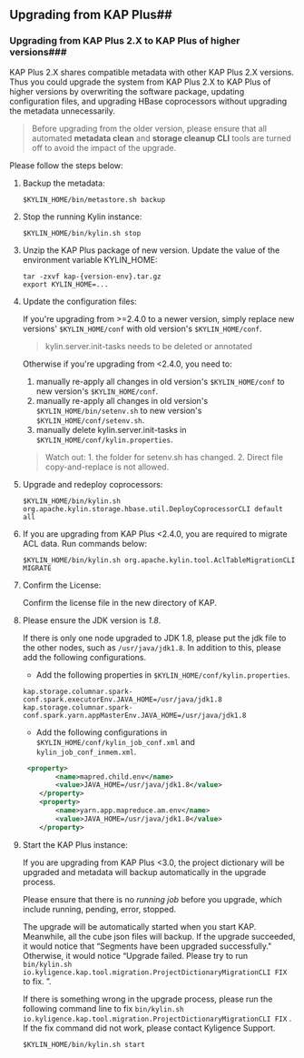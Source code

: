 ## Upgrading from KAP Plus##

### Upgrading from KAP Plus 2.X to KAP Plus of higher versions###

KAP Plus 2.X shares compatible metadata with other KAP Plus 2.X versions. Thus you could upgrade the system from KAP Plus 2.X to KAP Plus of higher versions by overwriting the software package, updating configuration files, and upgrading HBase coprocessors without upgrading the metadata unnecessarily. 

> Before upgrading from the older version, please ensure that all automated **metadata clean** and **storage cleanup CLI** tools are turned off to avoid the impact of the upgrade.

Please follow the steps below: 

1. Backup the metadata: 

   ```shell
   $KYLIN_HOME/bin/metastore.sh backup
   ```

2. Stop the running Kylin instance:

   ```shell
   $KYLIN_HOME/bin/kylin.sh stop
   ```

3. Unzip the KAP Plus package of new version. Update the value of the environment variable KYLIN_HOME: 

   ```shell
   tar -zxvf kap-{version-env}.tar.gz
   export KYLIN_HOME=...
   ```

4. Update the configuration files: 

   If you're upgrading from >=2.4.0 to a newer version, simply replace new versions' `$KYLIN_HOME/conf` with old version's `$KYLIN_HOME/conf`.

   > kylin.server.init-tasks needs to be deleted or annotated

   Otherwise if you're upgrading from <2.4.0, you need to:

   1. manually re-apply all changes in old version's `$KYLIN_HOME/conf` to new version's `$KYLIN_HOME/conf`.
   2. manually re-apply all changes in old version's `$KYLIN_HOME/bin/setenv.sh` to new version's `$KYLIN_HOME/conf/setenv.sh`. 
   3. manually delete kylin.server.init-tasks in `$KYLIN_HOME/conf/kylin.properties`.

   > Watch out: 1. the folder for setenv.sh has changed. 2. Direct file copy-and-replace is not allowed.

5. Upgrade and redeploy coprocessors: 

   ```shell
   $KYLIN_HOME/bin/kylin.sh org.apache.kylin.storage.hbase.util.DeployCoprocessorCLI default all
   ```

6. If you are upgrading from KAP Plus <2.4.0, you are required to migrate ACL data. Run commands below: 

   ```shell
   $KYLIN_HOME/bin/kylin.sh org.apache.kylin.tool.AclTableMigrationCLI MIGRATE
   ```

7. Confirm the License:

   Confirm the license file in the new directory of KAP.

8. Please ensure the JDK version is *1.8*.

   If there is only one node upgraded to JDK 1.8, please put the jdk file to the other nodes, such as `/usr/java/jdk1.8`. In addition to this, please add the following configurations.

   * Add the following properties in `$KYLIN_HOME/conf/kylin.properties`.

   ```shell
   kap.storage.columnar.spark-conf.spark.executorEnv.JAVA_HOME=/usr/java/jdk1.8
   kap.storage.columnar.spark-conf.spark.yarn.appMasterEnv.JAVA_HOME=/usr/java/jdk1.8
   ```

   * Add the following configurations in `$KYLIN_HOME/conf/kylin_job_conf.xml` and `kylin_job_conf_inmem.xml`.

   ```xml
    <property>
           <name>mapred.child.env</name>
           <value>JAVA_HOME=/usr/java/jdk1.8</value>
       </property>
       <property>
           <name>yarn.app.mapreduce.am.env</name>
           <value>JAVA_HOME=/usr/java/jdk1.8</value>
       </property>
   ```

9. Start the KAP Plus instance:

   If you are upgrading from KAP Plus <3.0, the project dictionary will be upgraded and metadata will backup automatically in the upgrade process.

   Please ensure that there is no *running job* before you upgrade, which include running, pending, error, stopped.

   The upgrade will be automatically started when you start KAP. Meanwhile, all the cube json files will backup. If the upgrade succeeded, it would notice that “Segments have been upgraded successfully." Otherwise, it would notice “Upgrade failed. Please try to run `bin/kylin.sh io.kyligence.kap.tool.migration.ProjectDictionaryMigrationCLI FIX` to fix. ”.

   If there is something wrong in the upgrade process, please run the following command line to fix `bin/kylin.sh io.kyligence.kap.tool.migration.ProjectDictionaryMigrationCLI FIX` . If the fix command did not work, please contact Kyligence Support.

   ```shell
   $KYLIN_HOME/bin/kylin.sh start
   ```

   

